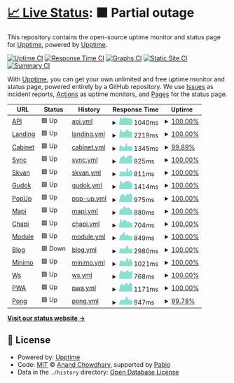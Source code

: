 # [📈 Live Status](https://upptime.github.io/upptime): <!--live status--> **🟧 Partial outage**

This repository contains the open-source uptime monitor and status page for [Upptime](https://upptime.js.org), powered by [Upptime](https://github.com/upptime/upptime).

[![Uptime CI](https://github.com/gnc178/congenial-couscous/workflows/Uptime%20CI/badge.svg)](https://github.com/gnc178/congenial-couscous/actions?query=workflow%3A%22Uptime+CI%22)
[![Response Time CI](https://github.com/gnc178/congenial-couscous/workflows/Response%20Time%20CI/badge.svg)](https://github.com/gnc178/congenial-couscous/actions?query=workflow%3A%22Response+Time+CI%22)
[![Graphs CI](https://github.com/gnc178/congenial-couscous/workflows/Graphs%20CI/badge.svg)](https://github.com/gnc178/congenial-couscous/actions?query=workflow%3A%22Graphs+CI%22)
[![Static Site CI](https://github.com/gnc178/congenial-couscous/workflows/Static%20Site%20CI/badge.svg)](https://github.com/gnc178/congenial-couscous/actions?query=workflow%3A%22Static+Site+CI%22)
[![Summary CI](https://github.com/gnc178/congenial-couscous/workflows/Summary%20CI/badge.svg)](https://github.com/gnc178/congenial-couscous/actions?query=workflow%3A%22Summary+CI%22)

With [Upptime](https://upptime.js.org), you can get your own unlimited and free uptime monitor and status page, powered entirely by a GitHub repository. We use [Issues](https://github.com/upptime/upptime/issues) as incident reports, [Actions](https://github.com/gnc178/congenial-couscous/actions) as uptime monitors, and [Pages](https://upptime.github.io/upptime) for the status page.

<!--start: status pages-->
<!-- This summary is generated by Upptime (https://github.com/upptime/upptime) -->
<!-- Do not edit this manually, your changes will be overwritten -->
<!-- prettier-ignore -->
| URL | Status | History | Response Time | Uptime |
| --- | ------ | ------- | ------------- | ------ |
| <img alt="" src="https://icons.duckduckgo.com/ip3/api.callibri.ru.ico" height="13"> [API](https://api.callibri.ru) | 🟩 Up | [api.yml](https://github.com/gnc178/congenial-couscous/commits/HEAD/history/api.yml) | <details><summary><img alt="Response time graph" src="./graphs/api/response-time-week.png" height="20"> 1040ms</summary><br><a href="https://gnc178.github.io/congenial-couscous/history/api"><img alt="Response time 1039" src="https://img.shields.io/endpoint?url=https%3A%2F%2Fraw.githubusercontent.com%2Fgnc178%2Fcongenial-couscous%2FHEAD%2Fapi%2Fapi%2Fresponse-time.json"></a><br><a href="https://gnc178.github.io/congenial-couscous/history/api"><img alt="24-hour response time 841" src="https://img.shields.io/endpoint?url=https%3A%2F%2Fraw.githubusercontent.com%2Fgnc178%2Fcongenial-couscous%2FHEAD%2Fapi%2Fapi%2Fresponse-time-day.json"></a><br><a href="https://gnc178.github.io/congenial-couscous/history/api"><img alt="7-day response time 1040" src="https://img.shields.io/endpoint?url=https%3A%2F%2Fraw.githubusercontent.com%2Fgnc178%2Fcongenial-couscous%2FHEAD%2Fapi%2Fapi%2Fresponse-time-week.json"></a><br><a href="https://gnc178.github.io/congenial-couscous/history/api"><img alt="30-day response time 1038" src="https://img.shields.io/endpoint?url=https%3A%2F%2Fraw.githubusercontent.com%2Fgnc178%2Fcongenial-couscous%2FHEAD%2Fapi%2Fapi%2Fresponse-time-month.json"></a><br><a href="https://gnc178.github.io/congenial-couscous/history/api"><img alt="1-year response time 1039" src="https://img.shields.io/endpoint?url=https%3A%2F%2Fraw.githubusercontent.com%2Fgnc178%2Fcongenial-couscous%2FHEAD%2Fapi%2Fapi%2Fresponse-time-year.json"></a></details> | <details><summary><a href="https://gnc178.github.io/congenial-couscous/history/api">100.00%</a></summary><a href="https://gnc178.github.io/congenial-couscous/history/api"><img alt="All-time uptime 100.00%" src="https://img.shields.io/endpoint?url=https%3A%2F%2Fraw.githubusercontent.com%2Fgnc178%2Fcongenial-couscous%2FHEAD%2Fapi%2Fapi%2Fuptime.json"></a><br><a href="https://gnc178.github.io/congenial-couscous/history/api"><img alt="24-hour uptime 100.00%" src="https://img.shields.io/endpoint?url=https%3A%2F%2Fraw.githubusercontent.com%2Fgnc178%2Fcongenial-couscous%2FHEAD%2Fapi%2Fapi%2Fuptime-day.json"></a><br><a href="https://gnc178.github.io/congenial-couscous/history/api"><img alt="7-day uptime 100.00%" src="https://img.shields.io/endpoint?url=https%3A%2F%2Fraw.githubusercontent.com%2Fgnc178%2Fcongenial-couscous%2FHEAD%2Fapi%2Fapi%2Fuptime-week.json"></a><br><a href="https://gnc178.github.io/congenial-couscous/history/api"><img alt="30-day uptime 100.00%" src="https://img.shields.io/endpoint?url=https%3A%2F%2Fraw.githubusercontent.com%2Fgnc178%2Fcongenial-couscous%2FHEAD%2Fapi%2Fapi%2Fuptime-month.json"></a><br><a href="https://gnc178.github.io/congenial-couscous/history/api"><img alt="1-year uptime 100.00%" src="https://img.shields.io/endpoint?url=https%3A%2F%2Fraw.githubusercontent.com%2Fgnc178%2Fcongenial-couscous%2FHEAD%2Fapi%2Fapi%2Fuptime-year.json"></a></details>
| <img alt="" src="https://icons.duckduckgo.com/ip3/callibri.ru.ico" height="13"> [Landing](https://callibri.ru) | 🟩 Up | [landing.yml](https://github.com/gnc178/congenial-couscous/commits/HEAD/history/landing.yml) | <details><summary><img alt="Response time graph" src="./graphs/landing/response-time-week.png" height="20"> 2219ms</summary><br><a href="https://gnc178.github.io/congenial-couscous/history/landing"><img alt="Response time 2412" src="https://img.shields.io/endpoint?url=https%3A%2F%2Fraw.githubusercontent.com%2Fgnc178%2Fcongenial-couscous%2FHEAD%2Fapi%2Flanding%2Fresponse-time.json"></a><br><a href="https://gnc178.github.io/congenial-couscous/history/landing"><img alt="24-hour response time 1905" src="https://img.shields.io/endpoint?url=https%3A%2F%2Fraw.githubusercontent.com%2Fgnc178%2Fcongenial-couscous%2FHEAD%2Fapi%2Flanding%2Fresponse-time-day.json"></a><br><a href="https://gnc178.github.io/congenial-couscous/history/landing"><img alt="7-day response time 2219" src="https://img.shields.io/endpoint?url=https%3A%2F%2Fraw.githubusercontent.com%2Fgnc178%2Fcongenial-couscous%2FHEAD%2Fapi%2Flanding%2Fresponse-time-week.json"></a><br><a href="https://gnc178.github.io/congenial-couscous/history/landing"><img alt="30-day response time 2322" src="https://img.shields.io/endpoint?url=https%3A%2F%2Fraw.githubusercontent.com%2Fgnc178%2Fcongenial-couscous%2FHEAD%2Fapi%2Flanding%2Fresponse-time-month.json"></a><br><a href="https://gnc178.github.io/congenial-couscous/history/landing"><img alt="1-year response time 2412" src="https://img.shields.io/endpoint?url=https%3A%2F%2Fraw.githubusercontent.com%2Fgnc178%2Fcongenial-couscous%2FHEAD%2Fapi%2Flanding%2Fresponse-time-year.json"></a></details> | <details><summary><a href="https://gnc178.github.io/congenial-couscous/history/landing">100.00%</a></summary><a href="https://gnc178.github.io/congenial-couscous/history/landing"><img alt="All-time uptime 100.00%" src="https://img.shields.io/endpoint?url=https%3A%2F%2Fraw.githubusercontent.com%2Fgnc178%2Fcongenial-couscous%2FHEAD%2Fapi%2Flanding%2Fuptime.json"></a><br><a href="https://gnc178.github.io/congenial-couscous/history/landing"><img alt="24-hour uptime 100.00%" src="https://img.shields.io/endpoint?url=https%3A%2F%2Fraw.githubusercontent.com%2Fgnc178%2Fcongenial-couscous%2FHEAD%2Fapi%2Flanding%2Fuptime-day.json"></a><br><a href="https://gnc178.github.io/congenial-couscous/history/landing"><img alt="7-day uptime 100.00%" src="https://img.shields.io/endpoint?url=https%3A%2F%2Fraw.githubusercontent.com%2Fgnc178%2Fcongenial-couscous%2FHEAD%2Fapi%2Flanding%2Fuptime-week.json"></a><br><a href="https://gnc178.github.io/congenial-couscous/history/landing"><img alt="30-day uptime 100.00%" src="https://img.shields.io/endpoint?url=https%3A%2F%2Fraw.githubusercontent.com%2Fgnc178%2Fcongenial-couscous%2FHEAD%2Fapi%2Flanding%2Fuptime-month.json"></a><br><a href="https://gnc178.github.io/congenial-couscous/history/landing"><img alt="1-year uptime 100.00%" src="https://img.shields.io/endpoint?url=https%3A%2F%2Fraw.githubusercontent.com%2Fgnc178%2Fcongenial-couscous%2FHEAD%2Fapi%2Flanding%2Fuptime-year.json"></a></details>
| <img alt="" src="https://icons.duckduckgo.com/ip3/in.callibri.ru.ico" height="13"> [Cabinet](https://in.callibri.ru) | 🟩 Up | [cabinet.yml](https://github.com/gnc178/congenial-couscous/commits/HEAD/history/cabinet.yml) | <details><summary><img alt="Response time graph" src="./graphs/cabinet/response-time-week.png" height="20"> 1345ms</summary><br><a href="https://gnc178.github.io/congenial-couscous/history/cabinet"><img alt="Response time 1639" src="https://img.shields.io/endpoint?url=https%3A%2F%2Fraw.githubusercontent.com%2Fgnc178%2Fcongenial-couscous%2FHEAD%2Fapi%2Fcabinet%2Fresponse-time.json"></a><br><a href="https://gnc178.github.io/congenial-couscous/history/cabinet"><img alt="24-hour response time 1207" src="https://img.shields.io/endpoint?url=https%3A%2F%2Fraw.githubusercontent.com%2Fgnc178%2Fcongenial-couscous%2FHEAD%2Fapi%2Fcabinet%2Fresponse-time-day.json"></a><br><a href="https://gnc178.github.io/congenial-couscous/history/cabinet"><img alt="7-day response time 1345" src="https://img.shields.io/endpoint?url=https%3A%2F%2Fraw.githubusercontent.com%2Fgnc178%2Fcongenial-couscous%2FHEAD%2Fapi%2Fcabinet%2Fresponse-time-week.json"></a><br><a href="https://gnc178.github.io/congenial-couscous/history/cabinet"><img alt="30-day response time 1498" src="https://img.shields.io/endpoint?url=https%3A%2F%2Fraw.githubusercontent.com%2Fgnc178%2Fcongenial-couscous%2FHEAD%2Fapi%2Fcabinet%2Fresponse-time-month.json"></a><br><a href="https://gnc178.github.io/congenial-couscous/history/cabinet"><img alt="1-year response time 1639" src="https://img.shields.io/endpoint?url=https%3A%2F%2Fraw.githubusercontent.com%2Fgnc178%2Fcongenial-couscous%2FHEAD%2Fapi%2Fcabinet%2Fresponse-time-year.json"></a></details> | <details><summary><a href="https://gnc178.github.io/congenial-couscous/history/cabinet">99.89%</a></summary><a href="https://gnc178.github.io/congenial-couscous/history/cabinet"><img alt="All-time uptime 99.99%" src="https://img.shields.io/endpoint?url=https%3A%2F%2Fraw.githubusercontent.com%2Fgnc178%2Fcongenial-couscous%2FHEAD%2Fapi%2Fcabinet%2Fuptime.json"></a><br><a href="https://gnc178.github.io/congenial-couscous/history/cabinet"><img alt="24-hour uptime 100.00%" src="https://img.shields.io/endpoint?url=https%3A%2F%2Fraw.githubusercontent.com%2Fgnc178%2Fcongenial-couscous%2FHEAD%2Fapi%2Fcabinet%2Fuptime-day.json"></a><br><a href="https://gnc178.github.io/congenial-couscous/history/cabinet"><img alt="7-day uptime 99.89%" src="https://img.shields.io/endpoint?url=https%3A%2F%2Fraw.githubusercontent.com%2Fgnc178%2Fcongenial-couscous%2FHEAD%2Fapi%2Fcabinet%2Fuptime-week.json"></a><br><a href="https://gnc178.github.io/congenial-couscous/history/cabinet"><img alt="30-day uptime 99.92%" src="https://img.shields.io/endpoint?url=https%3A%2F%2Fraw.githubusercontent.com%2Fgnc178%2Fcongenial-couscous%2FHEAD%2Fapi%2Fcabinet%2Fuptime-month.json"></a><br><a href="https://gnc178.github.io/congenial-couscous/history/cabinet"><img alt="1-year uptime 99.99%" src="https://img.shields.io/endpoint?url=https%3A%2F%2Fraw.githubusercontent.com%2Fgnc178%2Fcongenial-couscous%2FHEAD%2Fapi%2Fcabinet%2Fuptime-year.json"></a></details>
| <img alt="" src="https://icons.duckduckgo.com/ip3/externalcrm.callibri.ru.ico" height="13"> [Sync](https://externalcrm.callibri.ru) | 🟩 Up | [sync.yml](https://github.com/gnc178/congenial-couscous/commits/HEAD/history/sync.yml) | <details><summary><img alt="Response time graph" src="./graphs/sync/response-time-week.png" height="20"> 925ms</summary><br><a href="https://gnc178.github.io/congenial-couscous/history/sync"><img alt="Response time 964" src="https://img.shields.io/endpoint?url=https%3A%2F%2Fraw.githubusercontent.com%2Fgnc178%2Fcongenial-couscous%2FHEAD%2Fapi%2Fsync%2Fresponse-time.json"></a><br><a href="https://gnc178.github.io/congenial-couscous/history/sync"><img alt="24-hour response time 854" src="https://img.shields.io/endpoint?url=https%3A%2F%2Fraw.githubusercontent.com%2Fgnc178%2Fcongenial-couscous%2FHEAD%2Fapi%2Fsync%2Fresponse-time-day.json"></a><br><a href="https://gnc178.github.io/congenial-couscous/history/sync"><img alt="7-day response time 925" src="https://img.shields.io/endpoint?url=https%3A%2F%2Fraw.githubusercontent.com%2Fgnc178%2Fcongenial-couscous%2FHEAD%2Fapi%2Fsync%2Fresponse-time-week.json"></a><br><a href="https://gnc178.github.io/congenial-couscous/history/sync"><img alt="30-day response time 965" src="https://img.shields.io/endpoint?url=https%3A%2F%2Fraw.githubusercontent.com%2Fgnc178%2Fcongenial-couscous%2FHEAD%2Fapi%2Fsync%2Fresponse-time-month.json"></a><br><a href="https://gnc178.github.io/congenial-couscous/history/sync"><img alt="1-year response time 964" src="https://img.shields.io/endpoint?url=https%3A%2F%2Fraw.githubusercontent.com%2Fgnc178%2Fcongenial-couscous%2FHEAD%2Fapi%2Fsync%2Fresponse-time-year.json"></a></details> | <details><summary><a href="https://gnc178.github.io/congenial-couscous/history/sync">100.00%</a></summary><a href="https://gnc178.github.io/congenial-couscous/history/sync"><img alt="All-time uptime 99.99%" src="https://img.shields.io/endpoint?url=https%3A%2F%2Fraw.githubusercontent.com%2Fgnc178%2Fcongenial-couscous%2FHEAD%2Fapi%2Fsync%2Fuptime.json"></a><br><a href="https://gnc178.github.io/congenial-couscous/history/sync"><img alt="24-hour uptime 100.00%" src="https://img.shields.io/endpoint?url=https%3A%2F%2Fraw.githubusercontent.com%2Fgnc178%2Fcongenial-couscous%2FHEAD%2Fapi%2Fsync%2Fuptime-day.json"></a><br><a href="https://gnc178.github.io/congenial-couscous/history/sync"><img alt="7-day uptime 100.00%" src="https://img.shields.io/endpoint?url=https%3A%2F%2Fraw.githubusercontent.com%2Fgnc178%2Fcongenial-couscous%2FHEAD%2Fapi%2Fsync%2Fuptime-week.json"></a><br><a href="https://gnc178.github.io/congenial-couscous/history/sync"><img alt="30-day uptime 100.00%" src="https://img.shields.io/endpoint?url=https%3A%2F%2Fraw.githubusercontent.com%2Fgnc178%2Fcongenial-couscous%2FHEAD%2Fapi%2Fsync%2Fuptime-month.json"></a><br><a href="https://gnc178.github.io/congenial-couscous/history/sync"><img alt="1-year uptime 99.99%" src="https://img.shields.io/endpoint?url=https%3A%2F%2Fraw.githubusercontent.com%2Fgnc178%2Fcongenial-couscous%2FHEAD%2Fapi%2Fsync%2Fuptime-year.json"></a></details>
| <img alt="" src="https://icons.duckduckgo.com/ip3/skvan.callibri.ru.ico" height="13"> [Skvan](https://skvan.callibri.ru) | 🟩 Up | [skvan.yml](https://github.com/gnc178/congenial-couscous/commits/HEAD/history/skvan.yml) | <details><summary><img alt="Response time graph" src="./graphs/skvan/response-time-week.png" height="20"> 911ms</summary><br><a href="https://gnc178.github.io/congenial-couscous/history/skvan"><img alt="Response time 1007" src="https://img.shields.io/endpoint?url=https%3A%2F%2Fraw.githubusercontent.com%2Fgnc178%2Fcongenial-couscous%2FHEAD%2Fapi%2Fskvan%2Fresponse-time.json"></a><br><a href="https://gnc178.github.io/congenial-couscous/history/skvan"><img alt="24-hour response time 758" src="https://img.shields.io/endpoint?url=https%3A%2F%2Fraw.githubusercontent.com%2Fgnc178%2Fcongenial-couscous%2FHEAD%2Fapi%2Fskvan%2Fresponse-time-day.json"></a><br><a href="https://gnc178.github.io/congenial-couscous/history/skvan"><img alt="7-day response time 911" src="https://img.shields.io/endpoint?url=https%3A%2F%2Fraw.githubusercontent.com%2Fgnc178%2Fcongenial-couscous%2FHEAD%2Fapi%2Fskvan%2Fresponse-time-week.json"></a><br><a href="https://gnc178.github.io/congenial-couscous/history/skvan"><img alt="30-day response time 1069" src="https://img.shields.io/endpoint?url=https%3A%2F%2Fraw.githubusercontent.com%2Fgnc178%2Fcongenial-couscous%2FHEAD%2Fapi%2Fskvan%2Fresponse-time-month.json"></a><br><a href="https://gnc178.github.io/congenial-couscous/history/skvan"><img alt="1-year response time 1007" src="https://img.shields.io/endpoint?url=https%3A%2F%2Fraw.githubusercontent.com%2Fgnc178%2Fcongenial-couscous%2FHEAD%2Fapi%2Fskvan%2Fresponse-time-year.json"></a></details> | <details><summary><a href="https://gnc178.github.io/congenial-couscous/history/skvan">100.00%</a></summary><a href="https://gnc178.github.io/congenial-couscous/history/skvan"><img alt="All-time uptime 99.96%" src="https://img.shields.io/endpoint?url=https%3A%2F%2Fraw.githubusercontent.com%2Fgnc178%2Fcongenial-couscous%2FHEAD%2Fapi%2Fskvan%2Fuptime.json"></a><br><a href="https://gnc178.github.io/congenial-couscous/history/skvan"><img alt="24-hour uptime 100.00%" src="https://img.shields.io/endpoint?url=https%3A%2F%2Fraw.githubusercontent.com%2Fgnc178%2Fcongenial-couscous%2FHEAD%2Fapi%2Fskvan%2Fuptime-day.json"></a><br><a href="https://gnc178.github.io/congenial-couscous/history/skvan"><img alt="7-day uptime 100.00%" src="https://img.shields.io/endpoint?url=https%3A%2F%2Fraw.githubusercontent.com%2Fgnc178%2Fcongenial-couscous%2FHEAD%2Fapi%2Fskvan%2Fuptime-week.json"></a><br><a href="https://gnc178.github.io/congenial-couscous/history/skvan"><img alt="30-day uptime 99.77%" src="https://img.shields.io/endpoint?url=https%3A%2F%2Fraw.githubusercontent.com%2Fgnc178%2Fcongenial-couscous%2FHEAD%2Fapi%2Fskvan%2Fuptime-month.json"></a><br><a href="https://gnc178.github.io/congenial-couscous/history/skvan"><img alt="1-year uptime 99.96%" src="https://img.shields.io/endpoint?url=https%3A%2F%2Fraw.githubusercontent.com%2Fgnc178%2Fcongenial-couscous%2FHEAD%2Fapi%2Fskvan%2Fuptime-year.json"></a></details>
| <img alt="" src="https://icons.duckduckgo.com/ip3/gudok.tel.ico" height="13"> [Gudok](https://gudok.tel) | 🟩 Up | [gudok.yml](https://github.com/gnc178/congenial-couscous/commits/HEAD/history/gudok.yml) | <details><summary><img alt="Response time graph" src="./graphs/gudok/response-time-week.png" height="20"> 1414ms</summary><br><a href="https://gnc178.github.io/congenial-couscous/history/gudok"><img alt="Response time 1698" src="https://img.shields.io/endpoint?url=https%3A%2F%2Fraw.githubusercontent.com%2Fgnc178%2Fcongenial-couscous%2FHEAD%2Fapi%2Fgudok%2Fresponse-time.json"></a><br><a href="https://gnc178.github.io/congenial-couscous/history/gudok"><img alt="24-hour response time 1211" src="https://img.shields.io/endpoint?url=https%3A%2F%2Fraw.githubusercontent.com%2Fgnc178%2Fcongenial-couscous%2FHEAD%2Fapi%2Fgudok%2Fresponse-time-day.json"></a><br><a href="https://gnc178.github.io/congenial-couscous/history/gudok"><img alt="7-day response time 1414" src="https://img.shields.io/endpoint?url=https%3A%2F%2Fraw.githubusercontent.com%2Fgnc178%2Fcongenial-couscous%2FHEAD%2Fapi%2Fgudok%2Fresponse-time-week.json"></a><br><a href="https://gnc178.github.io/congenial-couscous/history/gudok"><img alt="30-day response time 1740" src="https://img.shields.io/endpoint?url=https%3A%2F%2Fraw.githubusercontent.com%2Fgnc178%2Fcongenial-couscous%2FHEAD%2Fapi%2Fgudok%2Fresponse-time-month.json"></a><br><a href="https://gnc178.github.io/congenial-couscous/history/gudok"><img alt="1-year response time 1698" src="https://img.shields.io/endpoint?url=https%3A%2F%2Fraw.githubusercontent.com%2Fgnc178%2Fcongenial-couscous%2FHEAD%2Fapi%2Fgudok%2Fresponse-time-year.json"></a></details> | <details><summary><a href="https://gnc178.github.io/congenial-couscous/history/gudok">100.00%</a></summary><a href="https://gnc178.github.io/congenial-couscous/history/gudok"><img alt="All-time uptime 100.00%" src="https://img.shields.io/endpoint?url=https%3A%2F%2Fraw.githubusercontent.com%2Fgnc178%2Fcongenial-couscous%2FHEAD%2Fapi%2Fgudok%2Fuptime.json"></a><br><a href="https://gnc178.github.io/congenial-couscous/history/gudok"><img alt="24-hour uptime 100.00%" src="https://img.shields.io/endpoint?url=https%3A%2F%2Fraw.githubusercontent.com%2Fgnc178%2Fcongenial-couscous%2FHEAD%2Fapi%2Fgudok%2Fuptime-day.json"></a><br><a href="https://gnc178.github.io/congenial-couscous/history/gudok"><img alt="7-day uptime 100.00%" src="https://img.shields.io/endpoint?url=https%3A%2F%2Fraw.githubusercontent.com%2Fgnc178%2Fcongenial-couscous%2FHEAD%2Fapi%2Fgudok%2Fuptime-week.json"></a><br><a href="https://gnc178.github.io/congenial-couscous/history/gudok"><img alt="30-day uptime 100.00%" src="https://img.shields.io/endpoint?url=https%3A%2F%2Fraw.githubusercontent.com%2Fgnc178%2Fcongenial-couscous%2FHEAD%2Fapi%2Fgudok%2Fuptime-month.json"></a><br><a href="https://gnc178.github.io/congenial-couscous/history/gudok"><img alt="1-year uptime 100.00%" src="https://img.shields.io/endpoint?url=https%3A%2F%2Fraw.githubusercontent.com%2Fgnc178%2Fcongenial-couscous%2FHEAD%2Fapi%2Fgudok%2Fuptime-year.json"></a></details>
| <img alt="" src="https://icons.duckduckgo.com/ip3/catchers.callibri.ru.ico" height="13"> [PopUp](https://catchers.callibri.ru) | 🟩 Up | [pop-up.yml](https://github.com/gnc178/congenial-couscous/commits/HEAD/history/pop-up.yml) | <details><summary><img alt="Response time graph" src="./graphs/pop-up/response-time-week.png" height="20"> 975ms</summary><br><a href="https://gnc178.github.io/congenial-couscous/history/pop-up"><img alt="Response time 975" src="https://img.shields.io/endpoint?url=https%3A%2F%2Fraw.githubusercontent.com%2Fgnc178%2Fcongenial-couscous%2FHEAD%2Fapi%2Fpop-up%2Fresponse-time.json"></a><br><a href="https://gnc178.github.io/congenial-couscous/history/pop-up"><img alt="24-hour response time 844" src="https://img.shields.io/endpoint?url=https%3A%2F%2Fraw.githubusercontent.com%2Fgnc178%2Fcongenial-couscous%2FHEAD%2Fapi%2Fpop-up%2Fresponse-time-day.json"></a><br><a href="https://gnc178.github.io/congenial-couscous/history/pop-up"><img alt="7-day response time 975" src="https://img.shields.io/endpoint?url=https%3A%2F%2Fraw.githubusercontent.com%2Fgnc178%2Fcongenial-couscous%2FHEAD%2Fapi%2Fpop-up%2Fresponse-time-week.json"></a><br><a href="https://gnc178.github.io/congenial-couscous/history/pop-up"><img alt="30-day response time 1087" src="https://img.shields.io/endpoint?url=https%3A%2F%2Fraw.githubusercontent.com%2Fgnc178%2Fcongenial-couscous%2FHEAD%2Fapi%2Fpop-up%2Fresponse-time-month.json"></a><br><a href="https://gnc178.github.io/congenial-couscous/history/pop-up"><img alt="1-year response time 975" src="https://img.shields.io/endpoint?url=https%3A%2F%2Fraw.githubusercontent.com%2Fgnc178%2Fcongenial-couscous%2FHEAD%2Fapi%2Fpop-up%2Fresponse-time-year.json"></a></details> | <details><summary><a href="https://gnc178.github.io/congenial-couscous/history/pop-up">100.00%</a></summary><a href="https://gnc178.github.io/congenial-couscous/history/pop-up"><img alt="All-time uptime 100.00%" src="https://img.shields.io/endpoint?url=https%3A%2F%2Fraw.githubusercontent.com%2Fgnc178%2Fcongenial-couscous%2FHEAD%2Fapi%2Fpop-up%2Fuptime.json"></a><br><a href="https://gnc178.github.io/congenial-couscous/history/pop-up"><img alt="24-hour uptime 100.00%" src="https://img.shields.io/endpoint?url=https%3A%2F%2Fraw.githubusercontent.com%2Fgnc178%2Fcongenial-couscous%2FHEAD%2Fapi%2Fpop-up%2Fuptime-day.json"></a><br><a href="https://gnc178.github.io/congenial-couscous/history/pop-up"><img alt="7-day uptime 100.00%" src="https://img.shields.io/endpoint?url=https%3A%2F%2Fraw.githubusercontent.com%2Fgnc178%2Fcongenial-couscous%2FHEAD%2Fapi%2Fpop-up%2Fuptime-week.json"></a><br><a href="https://gnc178.github.io/congenial-couscous/history/pop-up"><img alt="30-day uptime 100.00%" src="https://img.shields.io/endpoint?url=https%3A%2F%2Fraw.githubusercontent.com%2Fgnc178%2Fcongenial-couscous%2FHEAD%2Fapi%2Fpop-up%2Fuptime-month.json"></a><br><a href="https://gnc178.github.io/congenial-couscous/history/pop-up"><img alt="1-year uptime 100.00%" src="https://img.shields.io/endpoint?url=https%3A%2F%2Fraw.githubusercontent.com%2Fgnc178%2Fcongenial-couscous%2FHEAD%2Fapi%2Fpop-up%2Fuptime-year.json"></a></details>
| <img alt="" src="https://icons.duckduckgo.com/ip3/mapi.callibri.ru.ico" height="13"> [Mapi](https://mapi.callibri.ru) | 🟩 Up | [mapi.yml](https://github.com/gnc178/congenial-couscous/commits/HEAD/history/mapi.yml) | <details><summary><img alt="Response time graph" src="./graphs/mapi/response-time-week.png" height="20"> 880ms</summary><br><a href="https://gnc178.github.io/congenial-couscous/history/mapi"><img alt="Response time 932" src="https://img.shields.io/endpoint?url=https%3A%2F%2Fraw.githubusercontent.com%2Fgnc178%2Fcongenial-couscous%2FHEAD%2Fapi%2Fmapi%2Fresponse-time.json"></a><br><a href="https://gnc178.github.io/congenial-couscous/history/mapi"><img alt="24-hour response time 676" src="https://img.shields.io/endpoint?url=https%3A%2F%2Fraw.githubusercontent.com%2Fgnc178%2Fcongenial-couscous%2FHEAD%2Fapi%2Fmapi%2Fresponse-time-day.json"></a><br><a href="https://gnc178.github.io/congenial-couscous/history/mapi"><img alt="7-day response time 880" src="https://img.shields.io/endpoint?url=https%3A%2F%2Fraw.githubusercontent.com%2Fgnc178%2Fcongenial-couscous%2FHEAD%2Fapi%2Fmapi%2Fresponse-time-week.json"></a><br><a href="https://gnc178.github.io/congenial-couscous/history/mapi"><img alt="30-day response time 903" src="https://img.shields.io/endpoint?url=https%3A%2F%2Fraw.githubusercontent.com%2Fgnc178%2Fcongenial-couscous%2FHEAD%2Fapi%2Fmapi%2Fresponse-time-month.json"></a><br><a href="https://gnc178.github.io/congenial-couscous/history/mapi"><img alt="1-year response time 932" src="https://img.shields.io/endpoint?url=https%3A%2F%2Fraw.githubusercontent.com%2Fgnc178%2Fcongenial-couscous%2FHEAD%2Fapi%2Fmapi%2Fresponse-time-year.json"></a></details> | <details><summary><a href="https://gnc178.github.io/congenial-couscous/history/mapi">100.00%</a></summary><a href="https://gnc178.github.io/congenial-couscous/history/mapi"><img alt="All-time uptime 99.97%" src="https://img.shields.io/endpoint?url=https%3A%2F%2Fraw.githubusercontent.com%2Fgnc178%2Fcongenial-couscous%2FHEAD%2Fapi%2Fmapi%2Fuptime.json"></a><br><a href="https://gnc178.github.io/congenial-couscous/history/mapi"><img alt="24-hour uptime 100.00%" src="https://img.shields.io/endpoint?url=https%3A%2F%2Fraw.githubusercontent.com%2Fgnc178%2Fcongenial-couscous%2FHEAD%2Fapi%2Fmapi%2Fuptime-day.json"></a><br><a href="https://gnc178.github.io/congenial-couscous/history/mapi"><img alt="7-day uptime 100.00%" src="https://img.shields.io/endpoint?url=https%3A%2F%2Fraw.githubusercontent.com%2Fgnc178%2Fcongenial-couscous%2FHEAD%2Fapi%2Fmapi%2Fuptime-week.json"></a><br><a href="https://gnc178.github.io/congenial-couscous/history/mapi"><img alt="30-day uptime 99.91%" src="https://img.shields.io/endpoint?url=https%3A%2F%2Fraw.githubusercontent.com%2Fgnc178%2Fcongenial-couscous%2FHEAD%2Fapi%2Fmapi%2Fuptime-month.json"></a><br><a href="https://gnc178.github.io/congenial-couscous/history/mapi"><img alt="1-year uptime 99.97%" src="https://img.shields.io/endpoint?url=https%3A%2F%2Fraw.githubusercontent.com%2Fgnc178%2Fcongenial-couscous%2FHEAD%2Fapi%2Fmapi%2Fuptime-year.json"></a></details>
| <img alt="" src="https://icons.duckduckgo.com/ip3/chapi.callibri.ru.ico" height="13"> [Chapi](http://chapi.callibri.ru) | 🟩 Up | [chapi.yml](https://github.com/gnc178/congenial-couscous/commits/HEAD/history/chapi.yml) | <details><summary><img alt="Response time graph" src="./graphs/chapi/response-time-week.png" height="20"> 704ms</summary><br><a href="https://gnc178.github.io/congenial-couscous/history/chapi"><img alt="Response time 698" src="https://img.shields.io/endpoint?url=https%3A%2F%2Fraw.githubusercontent.com%2Fgnc178%2Fcongenial-couscous%2FHEAD%2Fapi%2Fchapi%2Fresponse-time.json"></a><br><a href="https://gnc178.github.io/congenial-couscous/history/chapi"><img alt="24-hour response time 577" src="https://img.shields.io/endpoint?url=https%3A%2F%2Fraw.githubusercontent.com%2Fgnc178%2Fcongenial-couscous%2FHEAD%2Fapi%2Fchapi%2Fresponse-time-day.json"></a><br><a href="https://gnc178.github.io/congenial-couscous/history/chapi"><img alt="7-day response time 704" src="https://img.shields.io/endpoint?url=https%3A%2F%2Fraw.githubusercontent.com%2Fgnc178%2Fcongenial-couscous%2FHEAD%2Fapi%2Fchapi%2Fresponse-time-week.json"></a><br><a href="https://gnc178.github.io/congenial-couscous/history/chapi"><img alt="30-day response time 736" src="https://img.shields.io/endpoint?url=https%3A%2F%2Fraw.githubusercontent.com%2Fgnc178%2Fcongenial-couscous%2FHEAD%2Fapi%2Fchapi%2Fresponse-time-month.json"></a><br><a href="https://gnc178.github.io/congenial-couscous/history/chapi"><img alt="1-year response time 698" src="https://img.shields.io/endpoint?url=https%3A%2F%2Fraw.githubusercontent.com%2Fgnc178%2Fcongenial-couscous%2FHEAD%2Fapi%2Fchapi%2Fresponse-time-year.json"></a></details> | <details><summary><a href="https://gnc178.github.io/congenial-couscous/history/chapi">100.00%</a></summary><a href="https://gnc178.github.io/congenial-couscous/history/chapi"><img alt="All-time uptime 99.99%" src="https://img.shields.io/endpoint?url=https%3A%2F%2Fraw.githubusercontent.com%2Fgnc178%2Fcongenial-couscous%2FHEAD%2Fapi%2Fchapi%2Fuptime.json"></a><br><a href="https://gnc178.github.io/congenial-couscous/history/chapi"><img alt="24-hour uptime 100.00%" src="https://img.shields.io/endpoint?url=https%3A%2F%2Fraw.githubusercontent.com%2Fgnc178%2Fcongenial-couscous%2FHEAD%2Fapi%2Fchapi%2Fuptime-day.json"></a><br><a href="https://gnc178.github.io/congenial-couscous/history/chapi"><img alt="7-day uptime 100.00%" src="https://img.shields.io/endpoint?url=https%3A%2F%2Fraw.githubusercontent.com%2Fgnc178%2Fcongenial-couscous%2FHEAD%2Fapi%2Fchapi%2Fuptime-week.json"></a><br><a href="https://gnc178.github.io/congenial-couscous/history/chapi"><img alt="30-day uptime 100.00%" src="https://img.shields.io/endpoint?url=https%3A%2F%2Fraw.githubusercontent.com%2Fgnc178%2Fcongenial-couscous%2FHEAD%2Fapi%2Fchapi%2Fuptime-month.json"></a><br><a href="https://gnc178.github.io/congenial-couscous/history/chapi"><img alt="1-year uptime 99.99%" src="https://img.shields.io/endpoint?url=https%3A%2F%2Fraw.githubusercontent.com%2Fgnc178%2Fcongenial-couscous%2FHEAD%2Fapi%2Fchapi%2Fuptime-year.json"></a></details>
| <img alt="" src="https://icons.duckduckgo.com/ip3/module.callibri.ru.ico" height="13"> [Module](https://module.callibri.ru) | 🟩 Up | [module.yml](https://github.com/gnc178/congenial-couscous/commits/HEAD/history/module.yml) | <details><summary><img alt="Response time graph" src="./graphs/module/response-time-week.png" height="20"> 849ms</summary><br><a href="https://gnc178.github.io/congenial-couscous/history/module"><img alt="Response time 927" src="https://img.shields.io/endpoint?url=https%3A%2F%2Fraw.githubusercontent.com%2Fgnc178%2Fcongenial-couscous%2FHEAD%2Fapi%2Fmodule%2Fresponse-time.json"></a><br><a href="https://gnc178.github.io/congenial-couscous/history/module"><img alt="24-hour response time 753" src="https://img.shields.io/endpoint?url=https%3A%2F%2Fraw.githubusercontent.com%2Fgnc178%2Fcongenial-couscous%2FHEAD%2Fapi%2Fmodule%2Fresponse-time-day.json"></a><br><a href="https://gnc178.github.io/congenial-couscous/history/module"><img alt="7-day response time 849" src="https://img.shields.io/endpoint?url=https%3A%2F%2Fraw.githubusercontent.com%2Fgnc178%2Fcongenial-couscous%2FHEAD%2Fapi%2Fmodule%2Fresponse-time-week.json"></a><br><a href="https://gnc178.github.io/congenial-couscous/history/module"><img alt="30-day response time 980" src="https://img.shields.io/endpoint?url=https%3A%2F%2Fraw.githubusercontent.com%2Fgnc178%2Fcongenial-couscous%2FHEAD%2Fapi%2Fmodule%2Fresponse-time-month.json"></a><br><a href="https://gnc178.github.io/congenial-couscous/history/module"><img alt="1-year response time 927" src="https://img.shields.io/endpoint?url=https%3A%2F%2Fraw.githubusercontent.com%2Fgnc178%2Fcongenial-couscous%2FHEAD%2Fapi%2Fmodule%2Fresponse-time-year.json"></a></details> | <details><summary><a href="https://gnc178.github.io/congenial-couscous/history/module">100.00%</a></summary><a href="https://gnc178.github.io/congenial-couscous/history/module"><img alt="All-time uptime 99.96%" src="https://img.shields.io/endpoint?url=https%3A%2F%2Fraw.githubusercontent.com%2Fgnc178%2Fcongenial-couscous%2FHEAD%2Fapi%2Fmodule%2Fuptime.json"></a><br><a href="https://gnc178.github.io/congenial-couscous/history/module"><img alt="24-hour uptime 100.00%" src="https://img.shields.io/endpoint?url=https%3A%2F%2Fraw.githubusercontent.com%2Fgnc178%2Fcongenial-couscous%2FHEAD%2Fapi%2Fmodule%2Fuptime-day.json"></a><br><a href="https://gnc178.github.io/congenial-couscous/history/module"><img alt="7-day uptime 100.00%" src="https://img.shields.io/endpoint?url=https%3A%2F%2Fraw.githubusercontent.com%2Fgnc178%2Fcongenial-couscous%2FHEAD%2Fapi%2Fmodule%2Fuptime-week.json"></a><br><a href="https://gnc178.github.io/congenial-couscous/history/module"><img alt="30-day uptime 99.95%" src="https://img.shields.io/endpoint?url=https%3A%2F%2Fraw.githubusercontent.com%2Fgnc178%2Fcongenial-couscous%2FHEAD%2Fapi%2Fmodule%2Fuptime-month.json"></a><br><a href="https://gnc178.github.io/congenial-couscous/history/module"><img alt="1-year uptime 99.96%" src="https://img.shields.io/endpoint?url=https%3A%2F%2Fraw.githubusercontent.com%2Fgnc178%2Fcongenial-couscous%2FHEAD%2Fapi%2Fmodule%2Fuptime-year.json"></a></details>
| <img alt="" src="https://icons.duckduckgo.com/ip3/blog.callibri.ru.ico" height="13"> [Blog](https://blog.callibri.ru) | 🟥 Down | [blog.yml](https://github.com/gnc178/congenial-couscous/commits/HEAD/history/blog.yml) | <details><summary><img alt="Response time graph" src="./graphs/blog/response-time-week.png" height="20"> 2980ms</summary><br><a href="https://gnc178.github.io/congenial-couscous/history/blog"><img alt="Response time 1548" src="https://img.shields.io/endpoint?url=https%3A%2F%2Fraw.githubusercontent.com%2Fgnc178%2Fcongenial-couscous%2FHEAD%2Fapi%2Fblog%2Fresponse-time.json"></a><br><a href="https://gnc178.github.io/congenial-couscous/history/blog"><img alt="24-hour response time 8224" src="https://img.shields.io/endpoint?url=https%3A%2F%2Fraw.githubusercontent.com%2Fgnc178%2Fcongenial-couscous%2FHEAD%2Fapi%2Fblog%2Fresponse-time-day.json"></a><br><a href="https://gnc178.github.io/congenial-couscous/history/blog"><img alt="7-day response time 2980" src="https://img.shields.io/endpoint?url=https%3A%2F%2Fraw.githubusercontent.com%2Fgnc178%2Fcongenial-couscous%2FHEAD%2Fapi%2Fblog%2Fresponse-time-week.json"></a><br><a href="https://gnc178.github.io/congenial-couscous/history/blog"><img alt="30-day response time 1857" src="https://img.shields.io/endpoint?url=https%3A%2F%2Fraw.githubusercontent.com%2Fgnc178%2Fcongenial-couscous%2FHEAD%2Fapi%2Fblog%2Fresponse-time-month.json"></a><br><a href="https://gnc178.github.io/congenial-couscous/history/blog"><img alt="1-year response time 1548" src="https://img.shields.io/endpoint?url=https%3A%2F%2Fraw.githubusercontent.com%2Fgnc178%2Fcongenial-couscous%2FHEAD%2Fapi%2Fblog%2Fresponse-time-year.json"></a></details> | <details><summary><a href="https://gnc178.github.io/congenial-couscous/history/blog">100.00%</a></summary><a href="https://gnc178.github.io/congenial-couscous/history/blog"><img alt="All-time uptime 100.00%" src="https://img.shields.io/endpoint?url=https%3A%2F%2Fraw.githubusercontent.com%2Fgnc178%2Fcongenial-couscous%2FHEAD%2Fapi%2Fblog%2Fuptime.json"></a><br><a href="https://gnc178.github.io/congenial-couscous/history/blog"><img alt="24-hour uptime 99.98%" src="https://img.shields.io/endpoint?url=https%3A%2F%2Fraw.githubusercontent.com%2Fgnc178%2Fcongenial-couscous%2FHEAD%2Fapi%2Fblog%2Fuptime-day.json"></a><br><a href="https://gnc178.github.io/congenial-couscous/history/blog"><img alt="7-day uptime 100.00%" src="https://img.shields.io/endpoint?url=https%3A%2F%2Fraw.githubusercontent.com%2Fgnc178%2Fcongenial-couscous%2FHEAD%2Fapi%2Fblog%2Fuptime-week.json"></a><br><a href="https://gnc178.github.io/congenial-couscous/history/blog"><img alt="30-day uptime 100.00%" src="https://img.shields.io/endpoint?url=https%3A%2F%2Fraw.githubusercontent.com%2Fgnc178%2Fcongenial-couscous%2FHEAD%2Fapi%2Fblog%2Fuptime-month.json"></a><br><a href="https://gnc178.github.io/congenial-couscous/history/blog"><img alt="1-year uptime 100.00%" src="https://img.shields.io/endpoint?url=https%3A%2F%2Fraw.githubusercontent.com%2Fgnc178%2Fcongenial-couscous%2FHEAD%2Fapi%2Fblog%2Fuptime-year.json"></a></details>
| <img alt="" src="https://icons.duckduckgo.com/ip3/minimo.callibri.ru.ico" height="13"> [Minimo](https://minimo.callibri.ru) | 🟩 Up | [minimo.yml](https://github.com/gnc178/congenial-couscous/commits/HEAD/history/minimo.yml) | <details><summary><img alt="Response time graph" src="./graphs/minimo/response-time-week.png" height="20"> 1021ms</summary><br><a href="https://gnc178.github.io/congenial-couscous/history/minimo"><img alt="Response time 1006" src="https://img.shields.io/endpoint?url=https%3A%2F%2Fraw.githubusercontent.com%2Fgnc178%2Fcongenial-couscous%2FHEAD%2Fapi%2Fminimo%2Fresponse-time.json"></a><br><a href="https://gnc178.github.io/congenial-couscous/history/minimo"><img alt="24-hour response time 811" src="https://img.shields.io/endpoint?url=https%3A%2F%2Fraw.githubusercontent.com%2Fgnc178%2Fcongenial-couscous%2FHEAD%2Fapi%2Fminimo%2Fresponse-time-day.json"></a><br><a href="https://gnc178.github.io/congenial-couscous/history/minimo"><img alt="7-day response time 1021" src="https://img.shields.io/endpoint?url=https%3A%2F%2Fraw.githubusercontent.com%2Fgnc178%2Fcongenial-couscous%2FHEAD%2Fapi%2Fminimo%2Fresponse-time-week.json"></a><br><a href="https://gnc178.github.io/congenial-couscous/history/minimo"><img alt="30-day response time 1007" src="https://img.shields.io/endpoint?url=https%3A%2F%2Fraw.githubusercontent.com%2Fgnc178%2Fcongenial-couscous%2FHEAD%2Fapi%2Fminimo%2Fresponse-time-month.json"></a><br><a href="https://gnc178.github.io/congenial-couscous/history/minimo"><img alt="1-year response time 1006" src="https://img.shields.io/endpoint?url=https%3A%2F%2Fraw.githubusercontent.com%2Fgnc178%2Fcongenial-couscous%2FHEAD%2Fapi%2Fminimo%2Fresponse-time-year.json"></a></details> | <details><summary><a href="https://gnc178.github.io/congenial-couscous/history/minimo">100.00%</a></summary><a href="https://gnc178.github.io/congenial-couscous/history/minimo"><img alt="All-time uptime 99.99%" src="https://img.shields.io/endpoint?url=https%3A%2F%2Fraw.githubusercontent.com%2Fgnc178%2Fcongenial-couscous%2FHEAD%2Fapi%2Fminimo%2Fuptime.json"></a><br><a href="https://gnc178.github.io/congenial-couscous/history/minimo"><img alt="24-hour uptime 100.00%" src="https://img.shields.io/endpoint?url=https%3A%2F%2Fraw.githubusercontent.com%2Fgnc178%2Fcongenial-couscous%2FHEAD%2Fapi%2Fminimo%2Fuptime-day.json"></a><br><a href="https://gnc178.github.io/congenial-couscous/history/minimo"><img alt="7-day uptime 100.00%" src="https://img.shields.io/endpoint?url=https%3A%2F%2Fraw.githubusercontent.com%2Fgnc178%2Fcongenial-couscous%2FHEAD%2Fapi%2Fminimo%2Fuptime-week.json"></a><br><a href="https://gnc178.github.io/congenial-couscous/history/minimo"><img alt="30-day uptime 99.96%" src="https://img.shields.io/endpoint?url=https%3A%2F%2Fraw.githubusercontent.com%2Fgnc178%2Fcongenial-couscous%2FHEAD%2Fapi%2Fminimo%2Fuptime-month.json"></a><br><a href="https://gnc178.github.io/congenial-couscous/history/minimo"><img alt="1-year uptime 99.99%" src="https://img.shields.io/endpoint?url=https%3A%2F%2Fraw.githubusercontent.com%2Fgnc178%2Fcongenial-couscous%2FHEAD%2Fapi%2Fminimo%2Fuptime-year.json"></a></details>
| <img alt="" src="https://icons.duckduckgo.com/ip3/ws.callibri.ru.ico" height="13"> [Ws](https://ws.callibri.ru/) | 🟩 Up | [ws.yml](https://github.com/gnc178/congenial-couscous/commits/HEAD/history/ws.yml) | <details><summary><img alt="Response time graph" src="./graphs/ws/response-time-week.png" height="20"> 768ms</summary><br><a href="https://gnc178.github.io/congenial-couscous/history/ws"><img alt="Response time 997" src="https://img.shields.io/endpoint?url=https%3A%2F%2Fraw.githubusercontent.com%2Fgnc178%2Fcongenial-couscous%2FHEAD%2Fapi%2Fws%2Fresponse-time.json"></a><br><a href="https://gnc178.github.io/congenial-couscous/history/ws"><img alt="24-hour response time 838" src="https://img.shields.io/endpoint?url=https%3A%2F%2Fraw.githubusercontent.com%2Fgnc178%2Fcongenial-couscous%2FHEAD%2Fapi%2Fws%2Fresponse-time-day.json"></a><br><a href="https://gnc178.github.io/congenial-couscous/history/ws"><img alt="7-day response time 768" src="https://img.shields.io/endpoint?url=https%3A%2F%2Fraw.githubusercontent.com%2Fgnc178%2Fcongenial-couscous%2FHEAD%2Fapi%2Fws%2Fresponse-time-week.json"></a><br><a href="https://gnc178.github.io/congenial-couscous/history/ws"><img alt="30-day response time 993" src="https://img.shields.io/endpoint?url=https%3A%2F%2Fraw.githubusercontent.com%2Fgnc178%2Fcongenial-couscous%2FHEAD%2Fapi%2Fws%2Fresponse-time-month.json"></a><br><a href="https://gnc178.github.io/congenial-couscous/history/ws"><img alt="1-year response time 997" src="https://img.shields.io/endpoint?url=https%3A%2F%2Fraw.githubusercontent.com%2Fgnc178%2Fcongenial-couscous%2FHEAD%2Fapi%2Fws%2Fresponse-time-year.json"></a></details> | <details><summary><a href="https://gnc178.github.io/congenial-couscous/history/ws">100.00%</a></summary><a href="https://gnc178.github.io/congenial-couscous/history/ws"><img alt="All-time uptime 99.98%" src="https://img.shields.io/endpoint?url=https%3A%2F%2Fraw.githubusercontent.com%2Fgnc178%2Fcongenial-couscous%2FHEAD%2Fapi%2Fws%2Fuptime.json"></a><br><a href="https://gnc178.github.io/congenial-couscous/history/ws"><img alt="24-hour uptime 100.00%" src="https://img.shields.io/endpoint?url=https%3A%2F%2Fraw.githubusercontent.com%2Fgnc178%2Fcongenial-couscous%2FHEAD%2Fapi%2Fws%2Fuptime-day.json"></a><br><a href="https://gnc178.github.io/congenial-couscous/history/ws"><img alt="7-day uptime 100.00%" src="https://img.shields.io/endpoint?url=https%3A%2F%2Fraw.githubusercontent.com%2Fgnc178%2Fcongenial-couscous%2FHEAD%2Fapi%2Fws%2Fuptime-week.json"></a><br><a href="https://gnc178.github.io/congenial-couscous/history/ws"><img alt="30-day uptime 99.95%" src="https://img.shields.io/endpoint?url=https%3A%2F%2Fraw.githubusercontent.com%2Fgnc178%2Fcongenial-couscous%2FHEAD%2Fapi%2Fws%2Fuptime-month.json"></a><br><a href="https://gnc178.github.io/congenial-couscous/history/ws"><img alt="1-year uptime 99.98%" src="https://img.shields.io/endpoint?url=https%3A%2F%2Fraw.githubusercontent.com%2Fgnc178%2Fcongenial-couscous%2FHEAD%2Fapi%2Fws%2Fuptime-year.json"></a></details>
| <img alt="" src="https://icons.duckduckgo.com/ip3/dialog.callibri.ru.ico" height="13"> [PWA](https://dialog.callibri.ru) | 🟩 Up | [pwa.yml](https://github.com/gnc178/congenial-couscous/commits/HEAD/history/pwa.yml) | <details><summary><img alt="Response time graph" src="./graphs/pwa/response-time-week.png" height="20"> 1171ms</summary><br><a href="https://gnc178.github.io/congenial-couscous/history/pwa"><img alt="Response time 1171" src="https://img.shields.io/endpoint?url=https%3A%2F%2Fraw.githubusercontent.com%2Fgnc178%2Fcongenial-couscous%2FHEAD%2Fapi%2Fpwa%2Fresponse-time.json"></a><br><a href="https://gnc178.github.io/congenial-couscous/history/pwa"><img alt="24-hour response time 1028" src="https://img.shields.io/endpoint?url=https%3A%2F%2Fraw.githubusercontent.com%2Fgnc178%2Fcongenial-couscous%2FHEAD%2Fapi%2Fpwa%2Fresponse-time-day.json"></a><br><a href="https://gnc178.github.io/congenial-couscous/history/pwa"><img alt="7-day response time 1171" src="https://img.shields.io/endpoint?url=https%3A%2F%2Fraw.githubusercontent.com%2Fgnc178%2Fcongenial-couscous%2FHEAD%2Fapi%2Fpwa%2Fresponse-time-week.json"></a><br><a href="https://gnc178.github.io/congenial-couscous/history/pwa"><img alt="30-day response time 1171" src="https://img.shields.io/endpoint?url=https%3A%2F%2Fraw.githubusercontent.com%2Fgnc178%2Fcongenial-couscous%2FHEAD%2Fapi%2Fpwa%2Fresponse-time-month.json"></a><br><a href="https://gnc178.github.io/congenial-couscous/history/pwa"><img alt="1-year response time 1171" src="https://img.shields.io/endpoint?url=https%3A%2F%2Fraw.githubusercontent.com%2Fgnc178%2Fcongenial-couscous%2FHEAD%2Fapi%2Fpwa%2Fresponse-time-year.json"></a></details> | <details><summary><a href="https://gnc178.github.io/congenial-couscous/history/pwa">100.00%</a></summary><a href="https://gnc178.github.io/congenial-couscous/history/pwa"><img alt="All-time uptime 100.00%" src="https://img.shields.io/endpoint?url=https%3A%2F%2Fraw.githubusercontent.com%2Fgnc178%2Fcongenial-couscous%2FHEAD%2Fapi%2Fpwa%2Fuptime.json"></a><br><a href="https://gnc178.github.io/congenial-couscous/history/pwa"><img alt="24-hour uptime 100.00%" src="https://img.shields.io/endpoint?url=https%3A%2F%2Fraw.githubusercontent.com%2Fgnc178%2Fcongenial-couscous%2FHEAD%2Fapi%2Fpwa%2Fuptime-day.json"></a><br><a href="https://gnc178.github.io/congenial-couscous/history/pwa"><img alt="7-day uptime 100.00%" src="https://img.shields.io/endpoint?url=https%3A%2F%2Fraw.githubusercontent.com%2Fgnc178%2Fcongenial-couscous%2FHEAD%2Fapi%2Fpwa%2Fuptime-week.json"></a><br><a href="https://gnc178.github.io/congenial-couscous/history/pwa"><img alt="30-day uptime 100.00%" src="https://img.shields.io/endpoint?url=https%3A%2F%2Fraw.githubusercontent.com%2Fgnc178%2Fcongenial-couscous%2FHEAD%2Fapi%2Fpwa%2Fuptime-month.json"></a><br><a href="https://gnc178.github.io/congenial-couscous/history/pwa"><img alt="1-year uptime 100.00%" src="https://img.shields.io/endpoint?url=https%3A%2F%2Fraw.githubusercontent.com%2Fgnc178%2Fcongenial-couscous%2FHEAD%2Fapi%2Fpwa%2Fuptime-year.json"></a></details>
| <img alt="" src="https://icons.duckduckgo.com/ip3/pong.callibri.ru.ico" height="13"> [Pong](https://pong.callibri.ru) | 🟩 Up | [pong.yml](https://github.com/gnc178/congenial-couscous/commits/HEAD/history/pong.yml) | <details><summary><img alt="Response time graph" src="./graphs/pong/response-time-week.png" height="20"> 947ms</summary><br><a href="https://gnc178.github.io/congenial-couscous/history/pong"><img alt="Response time 947" src="https://img.shields.io/endpoint?url=https%3A%2F%2Fraw.githubusercontent.com%2Fgnc178%2Fcongenial-couscous%2FHEAD%2Fapi%2Fpong%2Fresponse-time.json"></a><br><a href="https://gnc178.github.io/congenial-couscous/history/pong"><img alt="24-hour response time 773" src="https://img.shields.io/endpoint?url=https%3A%2F%2Fraw.githubusercontent.com%2Fgnc178%2Fcongenial-couscous%2FHEAD%2Fapi%2Fpong%2Fresponse-time-day.json"></a><br><a href="https://gnc178.github.io/congenial-couscous/history/pong"><img alt="7-day response time 947" src="https://img.shields.io/endpoint?url=https%3A%2F%2Fraw.githubusercontent.com%2Fgnc178%2Fcongenial-couscous%2FHEAD%2Fapi%2Fpong%2Fresponse-time-week.json"></a><br><a href="https://gnc178.github.io/congenial-couscous/history/pong"><img alt="30-day response time 947" src="https://img.shields.io/endpoint?url=https%3A%2F%2Fraw.githubusercontent.com%2Fgnc178%2Fcongenial-couscous%2FHEAD%2Fapi%2Fpong%2Fresponse-time-month.json"></a><br><a href="https://gnc178.github.io/congenial-couscous/history/pong"><img alt="1-year response time 947" src="https://img.shields.io/endpoint?url=https%3A%2F%2Fraw.githubusercontent.com%2Fgnc178%2Fcongenial-couscous%2FHEAD%2Fapi%2Fpong%2Fresponse-time-year.json"></a></details> | <details><summary><a href="https://gnc178.github.io/congenial-couscous/history/pong">99.78%</a></summary><a href="https://gnc178.github.io/congenial-couscous/history/pong"><img alt="All-time uptime 99.78%" src="https://img.shields.io/endpoint?url=https%3A%2F%2Fraw.githubusercontent.com%2Fgnc178%2Fcongenial-couscous%2FHEAD%2Fapi%2Fpong%2Fuptime.json"></a><br><a href="https://gnc178.github.io/congenial-couscous/history/pong"><img alt="24-hour uptime 100.00%" src="https://img.shields.io/endpoint?url=https%3A%2F%2Fraw.githubusercontent.com%2Fgnc178%2Fcongenial-couscous%2FHEAD%2Fapi%2Fpong%2Fuptime-day.json"></a><br><a href="https://gnc178.github.io/congenial-couscous/history/pong"><img alt="7-day uptime 99.78%" src="https://img.shields.io/endpoint?url=https%3A%2F%2Fraw.githubusercontent.com%2Fgnc178%2Fcongenial-couscous%2FHEAD%2Fapi%2Fpong%2Fuptime-week.json"></a><br><a href="https://gnc178.github.io/congenial-couscous/history/pong"><img alt="30-day uptime 99.78%" src="https://img.shields.io/endpoint?url=https%3A%2F%2Fraw.githubusercontent.com%2Fgnc178%2Fcongenial-couscous%2FHEAD%2Fapi%2Fpong%2Fuptime-month.json"></a><br><a href="https://gnc178.github.io/congenial-couscous/history/pong"><img alt="1-year uptime 99.78%" src="https://img.shields.io/endpoint?url=https%3A%2F%2Fraw.githubusercontent.com%2Fgnc178%2Fcongenial-couscous%2FHEAD%2Fapi%2Fpong%2Fuptime-year.json"></a></details>

<!--end: status pages-->

[**Visit our status website →**](https://upptime.github.io/upptime)

## 📄 License

- Powered by: [Upptime](https://github.com/upptime/upptime)
- Code: [MIT](./LICENSE) © [Anand Chowdhary](https://anandchowdhary.com), supported by [Pabio](https://pabio.com)
- Data in the `./history` directory: [Open Database License](https://opendatacommons.org/licenses/odbl/1-0/)
